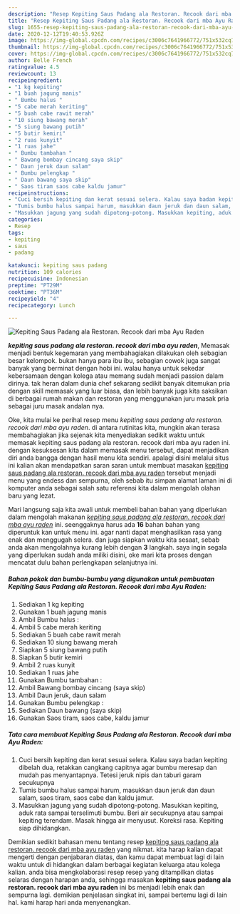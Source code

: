 ```yaml
---
description: "Resep Kepiting Saus Padang ala Restoran. Recook dari mba Ayu Raden yang mudah"
title: "Resep Kepiting Saus Padang ala Restoran. Recook dari mba Ayu Raden yang mudah"
slug: 1655-resep-kepiting-saus-padang-ala-restoran-recook-dari-mba-ayu-raden-yang-mudah
date: 2020-12-12T19:40:53.926Z
image: https://img-global.cpcdn.com/recipes/c3006c7641966772/751x532cq70/kepiting-saus-padang-ala-restoran-recook-dari-mba-ayu-raden-foto-resep-utama.jpg
thumbnail: https://img-global.cpcdn.com/recipes/c3006c7641966772/751x532cq70/kepiting-saus-padang-ala-restoran-recook-dari-mba-ayu-raden-foto-resep-utama.jpg
cover: https://img-global.cpcdn.com/recipes/c3006c7641966772/751x532cq70/kepiting-saus-padang-ala-restoran-recook-dari-mba-ayu-raden-foto-resep-utama.jpg
author: Belle French
ratingvalue: 4.5
reviewcount: 13
recipeingredient:
- "1 kg kepiting"
- "1 buah jagung manis"
- " Bumbu halus "
- "5 cabe merah keriting"
- "5 buah cabe rawit merah"
- "10 siung bawang merah"
- "5 siung bawang putih"
- "5 butir kemiri"
- "2 ruas kunyit"
- "1 ruas jahe"
- " Bumbu tambahan "
- " Bawang bombay cincang saya skip"
- " Daun jeruk daun salam"
- " Bumbu pelengkap "
- " Daun bawang saya skip"
- " Saos tiram saos cabe kaldu jamur"
recipeinstructions:
- "Cuci bersih kepiting dan kerat sesuai selera. Kalau saya badan kepiting dibelah dua, retakkan cangkang capitnya agar bumbu meresap dan mudah pas menyantapnya. Tetesi jeruk nipis dan taburi garam secukupnya"
- "Tumis bumbu halus sampai harum, masukkan daun jeruk dan daun salam, saos tiram, saos cabe dan kaldu jamur."
- "Masukkan jagung yang sudah dipotong-potong. Masukkan kepiting, aduk rata sampai terselimuti bumbu. Beri air secukupnya atau sampai kepiting terendam. Masak hingga air menyusut. Koreksi rasa. Kepiting siap dihidangkan."
categories:
- Resep
tags:
- kepiting
- saus
- padang

katakunci: kepiting saus padang 
nutrition: 109 calories
recipecuisine: Indonesian
preptime: "PT29M"
cooktime: "PT36M"
recipeyield: "4"
recipecategory: Lunch

---
```



![Kepiting Saus Padang ala Restoran. Recook dari mba Ayu Raden](https://img-global.cpcdn.com/recipes/c3006c7641966772/751x532cq70/kepiting-saus-padang-ala-restoran-recook-dari-mba-ayu-raden-foto-resep-utama.jpg)

<b><i>kepiting saus padang ala restoran. recook dari mba ayu raden</i></b>, Memasak menjadi bentuk kegemaran yang membahagiakan dilakukan oleh sebagian besar kelompok. bukan hanya para ibu ibu, sebagian cowok juga sangat banyak yang berminat dengan hobi ini. walau hanya untuk sekedar kebersamaan dengan kolega atau memang sudah menjadi passion dalam dirinya. tak heran dalam dunia chef sekarang sedikit banyak ditemukan pria dengan skill memasak yang luar biasa, dan lebih banyak juga kita saksikan di berbagai rumah makan dan restoran yang menggunakan juru masak pria sebagai juru masak andalan nya.



Oke, kita mulai ke perihal resep menu <i>kepiting saus padang ala restoran. recook dari mba ayu raden</i>. di antara rutinitas kita, mungkin akan terasa membahagiakan jika sejenak kita menyediakan sedikit waktu untuk memasak kepiting saus padang ala restoran. recook dari mba ayu raden ini. dengan kesuksesan kita dalam memasak menu tersebut, dapat menjadikan diri anda bangga dengan hasil menu kita sendiri. apalagi disini melalui situs ini kalian akan mendapatkan saran saran untuk membuat masakan <u>kepiting saus padang ala restoran. recook dari mba ayu raden</u> tersebut menjadi menu yang endess dan sempurna, oleh sebab itu simpan alamat laman ini di komputer anda sebagai salah satu referensi kita dalam mengolah olahan baru yang lezat.


Mari langsung saja kita awali untuk membeli bahan bahan yang diperlukan dalam mengolah makanan <u><i>kepiting saus padang ala restoran. recook dari mba ayu raden</i></u> ini. seenggaknya harus ada <b>16</b> bahan bahan yang diperuntuk kan untuk menu ini. agar nanti dapat menghasilkan rasa yang enak dan menggugah selera. dan juga siapkan waktu kita sesaat, sebab anda akan mengolahnya kurang lebih dengan <b>3</b> langkah. saya ingin segala yang diperlukan sudah anda miliki disini, oke mari kita proses dengan mencatat dulu bahan perlengkapan selanjutnya ini.

<!--inarticleads1-->

##### Bahan pokok dan bumbu-bumbu yang digunakan untuk pembuatan Kepiting Saus Padang ala Restoran. Recook dari mba Ayu Raden:

1. Sediakan 1 kg kepiting
1. Gunakan 1 buah jagung manis
1. Ambil  Bumbu halus :
1. Ambil 5 cabe merah keriting
1. Sediakan 5 buah cabe rawit merah
1. Sediakan 10 siung bawang merah
1. Siapkan 5 siung bawang putih
1. Siapkan 5 butir kemiri
1. Ambil 2 ruas kunyit
1. Sediakan 1 ruas jahe
1. Gunakan  Bumbu tambahan :
1. Ambil  Bawang bombay cincang (saya skip)
1. Ambil  Daun jeruk, daun salam
1. Gunakan  Bumbu pelengkap :
1. Sediakan  Daun bawang (saya skip)
1. Gunakan  Saos tiram, saos cabe, kaldu jamur




<!--inarticleads2-->

##### Tata cara membuat Kepiting Saus Padang ala Restoran. Recook dari mba Ayu Raden:

1. Cuci bersih kepiting dan kerat sesuai selera. Kalau saya badan kepiting dibelah dua, retakkan cangkang capitnya agar bumbu meresap dan mudah pas menyantapnya. Tetesi jeruk nipis dan taburi garam secukupnya
1. Tumis bumbu halus sampai harum, masukkan daun jeruk dan daun salam, saos tiram, saos cabe dan kaldu jamur.
1. Masukkan jagung yang sudah dipotong-potong. Masukkan kepiting, aduk rata sampai terselimuti bumbu. Beri air secukupnya atau sampai kepiting terendam. Masak hingga air menyusut. Koreksi rasa. Kepiting siap dihidangkan.




Demikian sedikit bahasan menu tentang resep <u>kepiting saus padang ala restoran. recook dari mba ayu raden</u> yang nikmat. kita harap kalian dapat mengerti dengan penjabaran diatas, dan kamu dapat membuat lagi di lain waktu untuk di hidangkan dalam berbagai kegiatan keluarga atau kolega kalian. anda bisa mengkolaborasi resep resep yang ditampilkan diatas selaras dengan harapan anda, sehingga masakan <b>kepiting saus padang ala restoran. recook dari mba ayu raden</b> ini bs menjadi lebih enak dan sempurna lagi. demikian penjelasan singkat ini, sampai bertemu lagi di lain hal. kami harap hari anda menyenangkan.
